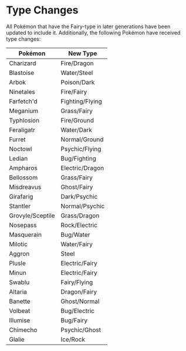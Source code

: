 # Type Changes

All Pokémon that have the Fairy-type in later generations have been updated to include it. Additionally, the following Pokémon have received type changes:

| Pokémon | New Type |
|---------|----------|
| Charizard | Fire/Dragon |
| Blastoise | Water/Steel |
| Arbok | Poison/Dark |
| Ninetales | Fire/Fairy |
| Farfetch'd | Fighting/Flying |
| Meganium | Grass/Fairy |
| Typhlosion | Fire/Ground |
| Feraligatr | Water/Dark |
| Furret | Normal/Ground |
| Noctowl | Psychic/Flying |
| Ledian | Bug/Fighting |
| Ampharos | Electric/Dragon |
| Bellossom | Grass/Fairy |
| Misdreavus | Ghost/Fairy |
| Girafarig | Dark/Psychic |
| Stantler | Normal/Psychic |
| Grovyle/Sceptile | Grass/Dragon |
| Nosepass | Rock/Electric |
| Masquerain | Bug/Water |
| Milotic | Water/Fairy |
| Aggron | Steel |
| Plusle | Electric/Fairy |
| Minun | Electric/Fairy |
| Swablu | Fairy/Flying |
| Altaria | Dragon/Fairy |
| Banette | Ghost/Normal |
| Volbeat | Bug/Electric |
| Illumise | Bug/Fairy |
| Chimecho | Psychic/Ghost |
| Glalie | Ice/Rock |
